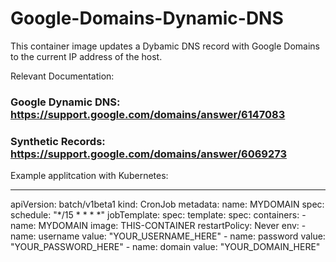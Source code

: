 # Google-Domains-Dynamic-DNS

This container image updates a Dybamic DNS record with Google Domains to the current IP address of the host.

Relevant Documentation:

### Google Dynamic DNS: https://support.google.com/domains/answer/6147083
### Synthetic Records: https://support.google.com/domains/answer/6069273


Example applitcation with Kubernetes:



---
apiVersion: batch/v1beta1
kind: CronJob
metadata:
  name: MYDOMAIN
spec:
  schedule: "*/15 * * * *"
  jobTemplate:
    spec:
      template:
        spec:
          containers:
          - name: MYDOMAIN
            image: THIS-CONTAINER
          restartPolicy: Never
          env:
            - name: username
              value: "YOUR_USERNAME_HERE"
            - name: password
              value: "YOUR_PASSWORD_HERE"
            - name: domain
              value: "YOUR_DOMAIN_HERE"
